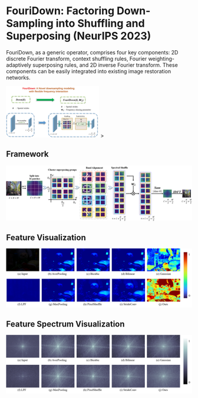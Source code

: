 # FouriDown: Factoring Down-Sampling into Shuffling and Superposing (NeurIPS 2023)

FouriDown, as a generic operator, comprises four key components: 2D discrete Fourier transform, context shuffling rules, Fourier weighting-adaptively superposing rules, and 2D inverse Fourier transform. These components can be easily integrated into existing image restoration networks.

<img src='images/Intro.png' width="50%" height="auto">
></img>

## Framework
<img src='images/Framework.jpg'></img>

## Feature Visualization
<img src='images/v1.png'></img>

## Feature Spectrum Visualization
<img src='images/v2.png'></img>



